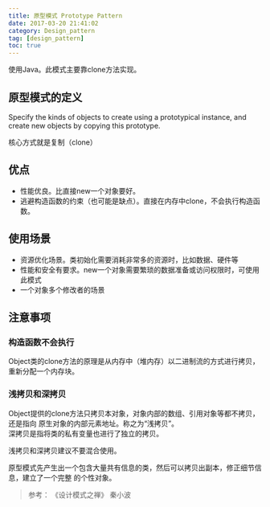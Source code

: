 ```yaml
---
title: 原型模式 Prototype Pattern
date: 2017-03-20 21:41:02
category: Design_pattern
tag: [design_pattern]
toc: true
---
```



使用Java。此模式主要靠clone方法实现。

## 原型模式的定义
Specify the kinds of objects to create using a prototypical instance, 
and create new objects by copying this prototype.

核心方式就是复制（clone）

## 优点
* 性能优良。比直接new一个对象要好。
* 逃避构造函数的约束（也可能是缺点）。直接在内存中clone，不会执行构造函数。

## 使用场景
* 资源优化场景。类初始化需要消耗非常多的资源时，比如数据、硬件等
* 性能和安全有要求。new一个对象需要繁琐的数据准备或访问权限时，可使用此模式
* 一个对象多个修改者的场景

## 注意事项
### 构造函数不会执行
Object类的clone方法的原理是从内存中（堆内存）以二进制流的方式进行拷贝，
重新分配一个内存块。

### 浅拷贝和深拷贝
Object提供的clone方法只拷贝本对象，对象内部的数组、引用对象等都不拷贝，还是指向
原生对象的内部元素地址。称之为“浅拷贝”。  
深拷贝是指将类的私有变量也进行了独立的拷贝。

浅拷贝和深拷贝建议不要混合使用。

原型模式先产生出一个包含大量共有信息的类，然后可以拷贝出副本，修正细节信息，建立了一个完整
的个性对象。

> 参考： 《设计模式之禅》  秦小波
